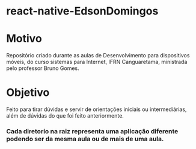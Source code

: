 # react-native-EdsonDomingos

# Motivo
Repositório criado durante as aulas de Desenvolvimento para dispositivos móveis, do curso sistemas para Internet, IFRN Canguaretama, ministrada pelo professor Bruno Gomes.

# Objetivo
Feito para tirar dúvidas e servir de orientações iniciais ou intermediárias, além de dúvidas do que foi feito anteriormente.

### Cada diretorio na raiz representa uma aplicação diferente podendo ser da mesma aula ou de mais de uma aula.

